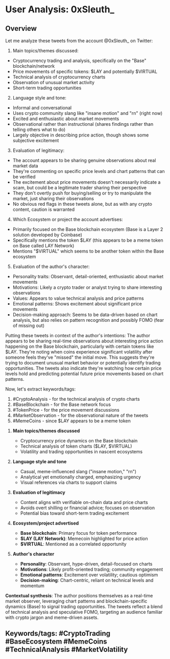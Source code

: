 # User Analysis: 0xSleuth_

## Overview

<think>
Let me analyze these tweets from the account @0xSleuth_ on Twitter:

1. Main topics/themes discussed:
- Cryptocurrency trading and analysis, specifically on the "Base" blockchain/network
- Price movements of specific tokens: $LAY and potentially $VIRTUAL
- Technical analysis of cryptocurrency charts
- Observation of unusual market activity
- Short-term trading opportunities

2. Language style and tone:
- Informal and conversational
- Uses crypto community slang like "insane motion" and "rn" (right now)
- Excited and enthusiastic about market movements
- Observational rather than instructional (shares findings rather than telling others what to do)
- Largely objective in describing price action, though shows some subjective excitement

3. Evaluation of legitimacy:
- The account appears to be sharing genuine observations about real market data
- They're commenting on specific price levels and chart patterns that can be verified
- The excitement about price movements doesn't necessarily indicate a scam, but could be a legitimate trader sharing their perspective
- They don't overtly push for buying/selling or try to manipulate the market, just sharing their observations
- No obvious red flags in these tweets alone, but as with any crypto content, caution is warranted

4. Which Ecosystem or project the account advertises:
- Primarily focused on the Base blockchain ecosystem (Base is a Layer 2 solution developed by Coinbase)
- Specifically mentions the token $LAY (this appears to be a meme token on Base called LAY Network)
- Mentions "$VIRTUAL" which seems to be another token within the Base ecosystem

5. Evaluation of the author's character:
- Personality traits: Observant, detail-oriented, enthusiastic about market movements
- Motivations: Likely a crypto trader or analyst trying to share interesting observations
- Values: Appears to value technical analysis and price patterns
- Emotional patterns: Shows excitement about significant price movements
- Decision-making approach: Seems to be data-driven based on chart analysis, but also relies on pattern recognition and possibly FOMO (fear of missing out)

Putting these tweets in context of the author's intentions:
The author appears to be sharing real-time observations about interesting price action happening on the Base blockchain, particularly with certain tokens like $LAY. They're noting when coins experience significant volatility after someone feels they've "missed" the initial move. This suggests they're trying to document unusual market behavior or potentially identify trading opportunities. The tweets also indicate they're watching how certain price levels hold and predicting potential future price movements based on chart patterns.

Now, let's extract keywords/tags:
1. #CryptoAnalysis - for the technical analysis of crypto charts
2. #BaseBlockchain - for the Base network focus
3. #TokenPrice - for the price movement discussions
4. #MarketObservation - for the observational nature of the tweets
5. #MemeCoins - since $LAY appears to be a meme token
</think>

1. **Main topics/themes discussed**  
   - Cryptocurrency price dynamics on the Base blockchain  
   - Technical analysis of token charts ($LAY, $VIRTUAL)  
   - Volatility and trading opportunities in nascent ecosystems  

2. **Language style and tone**  
   - Casual, meme-influenced slang ("insane motion," "rn")  
   - Analytical yet emotionally charged, emphasizing urgency  
   - Visual references via charts to support claims  

3. **Evaluation of legitimacy**  
   - Content aligns with verifiable on-chain data and price charts  
   - Avoids overt shilling or financial advice; focuses on observation  
   - Potential bias toward short-term trading excitement  

4. **Ecosystem/project advertised**  
   - **Base blockchain**: Primary focus for token performance  
   - **$LAY (LAY Network)**: Memecoin highlighted for price action  
   - **$VIRTUAL**: Mentioned as a correlated opportunity  

5. **Author's character**  
   - **Personality**: Observant, hype-driven, detail-focused on charts  
   - **Motivations**: Likely profit-oriented trading; community engagement  
   - **Emotional patterns**: Excitement over volatility; cautious optimism  
   - **Decision-making**: Chart-centric, reliant on technical levels and momentum  

**Contextual synthesis**: The author positions themselves as a real-time market observer, leveraging chart patterns and blockchain-specific dynamics (Base) to signal trading opportunities. The tweets reflect a blend of technical analysis and speculative FOMO, targeting an audience familiar with crypto jargon and meme-driven assets.  

**Keywords/tags**: #CryptoTrading #BaseEcosystem #MemeCoins #TechnicalAnalysis #MarketVolatility
---
